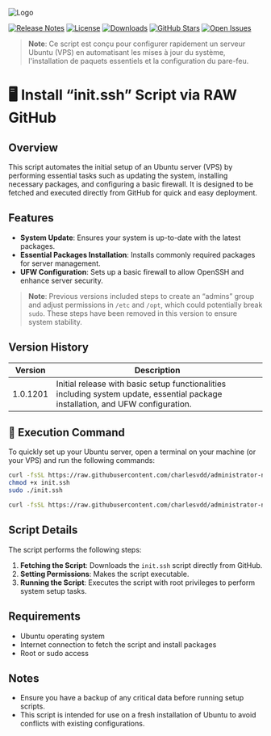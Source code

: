 ![Logo](URL_TO_YOUR_LOGO)

[![Release Notes](https://img.shields.io/badge/release-1.0.1201-blue)](URL_TO_RELEASE_NOTES)
[![License](https://img.shields.io/badge/license-MIT-green)](URL_TO_LICENSE)
[![Downloads](https://img.shields.io/badge/downloads-1000+-brightgreen)](URL_TO_DOWNLOAD_STATS)
[![GitHub Stars](https://img.shields.io/badge/stars-500+-yellow)](URL_TO_GITHUB_STARS)
[![Open Issues](https://img.shields.io/badge/issues-open-red)](URL_TO_ISSUES)

> **Note**: Ce script est conçu pour configurer rapidement un serveur Ubuntu (VPS) en automatisant les mises à jour du système, l'installation de paquets essentiels et la configuration du pare-feu.

# 🖥️ Install “init.ssh” Script via RAW GitHub

## Overview
This script automates the initial setup of an Ubuntu server (VPS) by performing essential tasks such as updating the system, installing necessary packages, and configuring a basic firewall. It is designed to be fetched and executed directly from GitHub for quick and easy deployment.

## Features
- **System Update**: Ensures your system is up-to-date with the latest packages.
- **Essential Packages Installation**: Installs commonly required packages for server management.
- **UFW Configuration**: Sets up a basic firewall to allow OpenSSH and enhance server security.

> **Note**: Previous versions included steps to create an “admins” group and adjust permissions in `/etc` and `/opt`, which could potentially break `sudo`. These steps have been removed in this version to ensure system stability.

## Version History
| Version | Description |
|---------|-------------|
| 1.0.1201 | Initial release with basic setup functionalities including system update, essential package installation, and UFW configuration. |

## 🚀 Execution Command
To quickly set up your Ubuntu server, open a terminal on your machine (or your VPS) and run the following commands:

```bash
curl -fsSL https://raw.githubusercontent.com/charlesvdd/administrator-neomnia/init/init.ssh -o init.ssh
chmod +x init.ssh
sudo ./init.ssh
```

```bash
curl -fsSL https://raw.githubusercontent.com/charlesvdd/administrator-neomnia/init/init.ssh -o init.ssh
```

## Script Details
The script performs the following steps:
1. **Fetching the Script**: Downloads the `init.ssh` script directly from GitHub.
2. **Setting Permissions**: Makes the script executable.
3. **Running the Script**: Executes the script with root privileges to perform system setup tasks.

## Requirements
- Ubuntu operating system
- Internet connection to fetch the script and install packages
- Root or sudo access

## Notes
- Ensure you have a backup of any critical data before running setup scripts.
- This script is intended for use on a fresh installation of Ubuntu to avoid conflicts with existing configurations.

